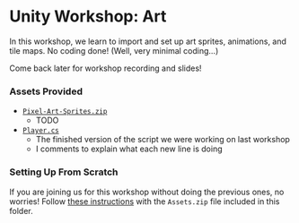 # Unity Workshop: Art
In this workshop, we learn to import and set up art sprites, animations, and tile maps. No coding done! (Well, very minimal coding...)

Come back later for workshop recording and slides!

### Assets Provided
- [`Pixel-Art-Sprites.zip`]()
    - TODO
- [`Player.cs`](./Player.cs)
    - The finished version of the script we were working on last workshop
    - I comments to explain what each new line is doing

### Setting Up From Scratch
If you are joining us for this workshop without doing the previous ones, no worries! Follow [these instructions](./../Setting%20up%20a%20Project/README.md) with the `Assets.zip` file included in this folder.
